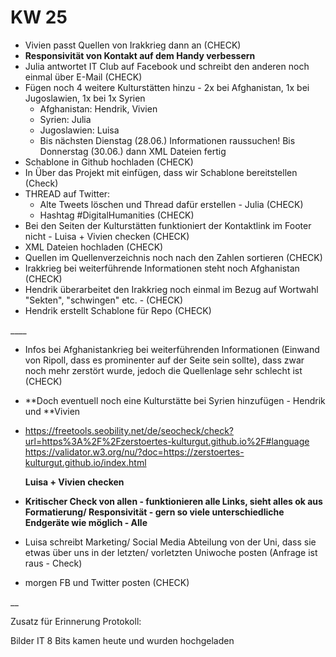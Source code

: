 # KW 25

* Vivien passt Quellen von Irakkrieg dann an (CHECK)
* **Responsivität von Kontakt auf dem Handy verbessern**
* Julia antwortet IT Club auf Facebook und schreibt den anderen noch einmal über E-Mail (CHECK)
* Fügen noch 4 weitere Kulturstätten hinzu - 2x bei Afghanistan, 1x bei Jugoslawien, 1x bei 1x Syrien
  * Afghanistan: Hendrik, Vivien
  * Syrien: Julia
  * Jugoslawien: Luisa
  * Bis nächsten Dienstag (28.06.) Informationen raussuchen! Bis Donnerstag (30.06.) dann XML Dateien fertig
* Schablone in Github hochladen (CHECK)
* In Über das Projekt mit einfügen, dass wir Schablone bereitstellen (Check)
* THREAD auf Twitter:
  * Alte Tweets löschen und Thread dafür erstellen - Julia (CHECK)
  * Hashtag #DigitalHumanities (CHECK)
* Bei den Seiten der Kulturstätten funktioniert der Kontaktlink im Footer nicht - Luisa + Vivien checken (CHECK)
* XML Dateien hochladen (CHECK)
* Quellen im Quellenverzeichnis noch nach den Zahlen sortieren (CHECK)
* Irakkrieg bei weiterführende Informationen steht noch Afghanistan (CHECK)
* Hendrik überarbeitet den Irakkrieg noch einmal im Bezug auf Wortwahl "Sekten", "schwingen" etc. - (CHECK)
* Hendrik erstellt Schablone für Repo (CHECK)

\_\_\_\_

* Infos bei Afghanistankrieg bei weiterführenden Informationen (Einwand von Ripoll, dass es prominenter auf der Seite sein sollte), dass zwar noch mehr zerstört wurde, jedoch die Quellenlage sehr schlecht ist  (CHECK)
* **Doch eventuell noch eine Kulturstätte bei Syrien hinzufügen - Hendrik und **Vivien
* <https://freetools.seobility.net/de/seocheck/check?url=https%3A%2F%2Fzerstoertes-kulturgut.github.io%2F#language> <https://validator.w3.org/nu/?doc=https://zerstoertes-kulturgut.github.io/index.html> 

  **Luisa + Vivien checken**

* **Kritischer Check von allen - funktionieren alle Links, sieht alles ok aus Formatierung/ Responsivität - gern so viele unterschiedliche Endgeräte wie möglich - Alle**
* Luisa schreibt Marketing/ Social Media Abteilung von der Uni, dass sie etwas über uns in der letzten/ vorletzten Uniwoche posten (Anfrage ist raus - Check)
* morgen FB und Twitter posten (CHECK)

\_\_ 

Zusatz für Erinnerung Protokoll:

Bilder IT 8 Bits kamen heute und wurden hochgeladen


